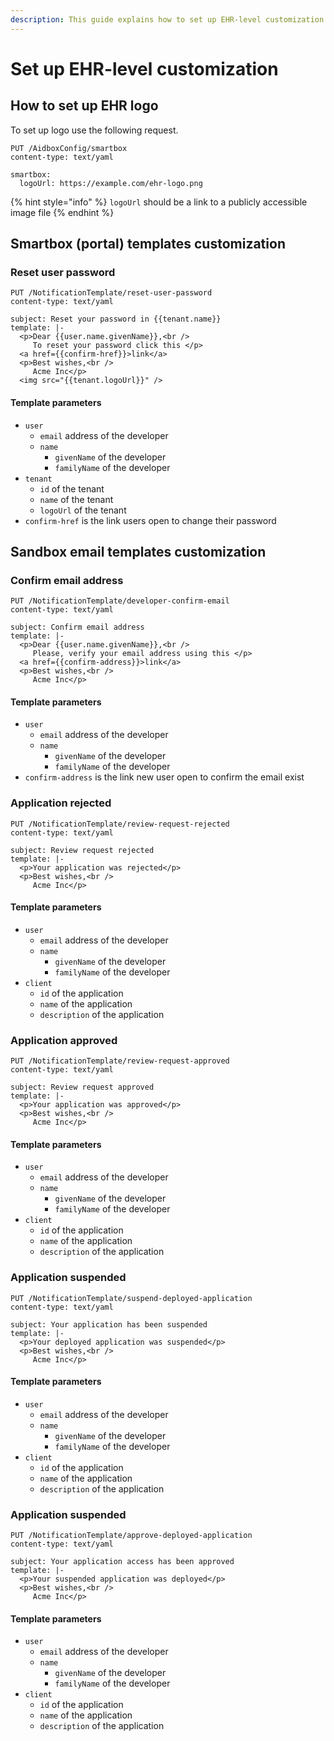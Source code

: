 ```yaml
---
description: This guide explains how to set up EHR-level customization
---
```


# Set up EHR-level customization

## How to set up EHR logo

To set up logo use the following request.

```http
PUT /AidboxConfig/smartbox
content-type: text/yaml

smartbox:
  logoUrl: https://example.com/ehr-logo.png
```

{% hint style="info" %}
`logoUrl` should be a link to a publicly accessible image file
{% endhint %}

## Smartbox (portal) templates customization

### Reset user password

```http
PUT /NotificationTemplate/reset-user-password
content-type: text/yaml

subject: Reset your password in {{tenant.name}}
template: |-
  <p>Dear {{user.name.givenName}},<br />
     To reset your password click this </p>
  <a href={{confirm-href}}>link</a>
  <p>Best wishes,<br />
     Acme Inc</p>
  <img src="{{tenant.logoUrl}}" />
```

#### Template parameters

* `user`
  * `email` address of the developer
  * `name`
    * `givenName`  of the developer
    * `familyName` of the developer
* `tenant`
  * `id` of the tenant
  * `name` of the tenant
  * `logoUrl` of the tenant
* `confirm-href` is the link users open to change their password

## Sandbox email templates customization

### Confirm email address

```http
PUT /NotificationTemplate/developer-confirm-email
content-type: text/yaml

subject: Confirm email address
template: |-
  <p>Dear {{user.name.givenName}},<br />
     Please, verify your email address using this </p>
  <a href={{confirm-address}}>link</a>
  <p>Best wishes,<br />
     Acme Inc</p>
```

#### Template parameters

* `user`
  * `email` address of the developer
  * `name`
    * `givenName`  of the developer
    * `familyName` of the developer
* `confirm-address` is the link new user open to confirm the email exist

### Application rejected

```http
PUT /NotificationTemplate/review-request-rejected
content-type: text/yaml

subject: Review request rejected
template: |-
  <p>Your application was rejected</p>
  <p>Best wishes,<br />
     Acme Inc</p>
```

#### Template parameters

* `user`
  * `email` address of the developer
  * `name`
    * `givenName`  of the developer
    * `familyName` of the developer
* `client`
  * `id` of the application
  * `name` of the application
  * `description` of the application

### &#x20;Application approved

```http
PUT /NotificationTemplate/review-request-approved
content-type: text/yaml

subject: Review request approved
template: |-
  <p>Your application was approved</p>
  <p>Best wishes,<br />
     Acme Inc</p>
```

#### Template parameters

* `user`
  * `email` address of the developer
  * `name`
    * `givenName`  of the developer
    * `familyName` of the developer
* `client`
  * `id` of the application
  * `name` of the application
  * `description` of the application

### Application suspended

```http
PUT /NotificationTemplate/suspend-deployed-application
content-type: text/yaml

subject: Your application has been suspended
template: |-
  <p>Your deployed application was suspended</p>
  <p>Best wishes,<br />
     Acme Inc</p>
```

#### Template parameters

* `user`
  * `email` address of the developer
  * `name`
    * `givenName`  of the developer
    * `familyName` of the developer
* `client`
  * `id` of the application
  * `name` of the application
  * `description` of the application

### Application suspended

```http
PUT /NotificationTemplate/approve-deployed-application
content-type: text/yaml

subject: Your application access has been approved
template: |-
  <p>Your suspended application was deployed</p>
  <p>Best wishes,<br />
     Acme Inc</p>
```

#### Template parameters

* `user`
  * `email` address of the developer
  * `name`
    * `givenName`  of the developer
    * `familyName` of the developer
* `client`
  * `id` of the application
  * `name` of the application
  * `description` of the application
